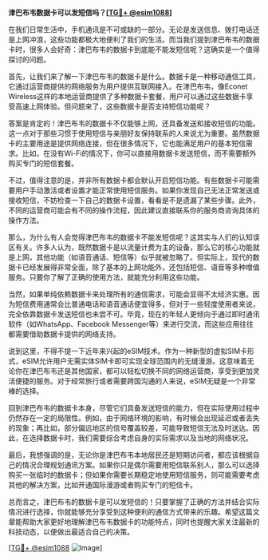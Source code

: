 **津巴布韦数据卡可以发短信吗？[[TG💪+ @esim1088](https://t.me/s/esim1088)]**

在我们日常生活中，手机通讯是不可或缺的一部分。无论是发送信息、拨打电话还是上网冲浪，这些功能都极大地便利了我们的生活。而当我们提到津巴布韦的数据卡时，很多人会好奇：津巴布韦的数据卡到底能不能发短信呢？这确实是一个值得探讨的问题。

首先，让我们来了解一下津巴布韦的数据卡是什么。数据卡是一种移动通信工具，它通过运营商提供的网络服务为用户提供互联网接入。在津巴布韦，像Econet Wireless这样的本地运营商提供了多种数据卡套餐，用户可以通过这些数据卡享受高速上网体验。但问题来了，这些数据卡是否支持短信功能呢？

答案是肯定的！津巴布韦的数据卡不仅能够上网，还具备发送和接收短信的功能。这一点对于那些习惯于使用短信与亲朋好友保持联系的人来说尤为重要。虽然数据卡的主要用途是提供网络连接，但在很多情况下，它也能满足用户的基本短信需求。比如，在没有Wi-Fi的情况下，你可以直接用数据卡发送短信，而不需要额外购买专门的短信套餐。

不过，值得注意的是，并非所有数据卡都会默认开启短信功能。有些数据卡可能需要用户手动激活或者设置才能正常使用短信服务。如果你发现自己无法正常发送或接收短信，不妨检查一下自己的数据卡设置，看看是不是遗漏了某些步骤。此外，不同的运营商可能会有不同的操作流程，因此建议直接联系你的服务商咨询具体的操作方法。

那么，为什么有人会觉得津巴布韦的数据卡不能发短信呢？这其实与人们的认知误区有关。许多人认为，既然数据卡是以流量计费为主的设备，那么它的核心功能就是上网，其他功能（如语音通话、短信等）似乎就被忽略了。但实际上，现代的数据卡已经发展得非常全面，除了基本的上网功能外，还包括短信、语音等多种增值服务。只要你了解了正确的使用方法，就能充分利用这些功能。

当然，如果单纯依赖数据卡来处理所有的通信需求，可能会显得不太经济实惠。因为短信费用通常会比普通电话和语音通话便宜得多，但对于一些轻度使用者来说，完全依靠数据卡发送短信也未尝不可。毕竟，现在的年轻人更倾向于通过即时通讯软件（如WhatsApp、Facebook Messenger等）来进行交流，而这些应用往往都需要借助数据卡提供的网络支持。

说到这里，不得不提一下近年来兴起的eSIM技术。作为一种新型的虚拟SIM卡形式，eSIM允许用户无需实体SIM卡即可实现全球范围内的无缝漫游。这意味着无论你在津巴布韦还是其他国家，都可以轻松切换不同的网络运营商，享受到更加灵活便捷的服务。对于经常旅行或者需要跨国沟通的人来说，eSIM无疑是一个非常棒的选择。

回到津巴布韦的数据卡本身，尽管它们具备发送短信的能力，但在实际使用过程中仍然存在一定的局限性。例如，由于网络环境的影响，有时候会出现延迟或者丢失的现象；再比如，部分偏远地区的信号覆盖较差，可能导致短信无法及时送达。因此，在选择数据卡时，我们需要综合考虑自身的实际需求以及当地的网络状况。

最后，我想强调的是，无论你是津巴布韦本地居民还是短期访问者，都应该根据自己的情况合理规划通讯方案。如果你只是偶尔需要用短信联系别人，那么可以选择购买一张临时的数据卡；但如果你需要长期稳定地使用短信服务，则可能需要考虑其他的解决方案，比如开通国际漫游或者购买专门的短信卡。

总而言之，津巴布韦的数据卡是可以发短信的！只要掌握了正确的方法并结合实际情况进行选择，你就能够充分享受到这种便利的通信方式带来的乐趣。希望这篇文章能帮助大家更好地理解津巴布韦数据卡的功能特点，同时也提醒大家关注最新的科技动态，以便做出最适合自己的决策。

[[TG💪+ @esim1088](https://t.me/s/esim1088) ![Image](https://i.postimg.cc/4NQfJmqS/Snipaste-2025-05-13-00-14-12.png)]